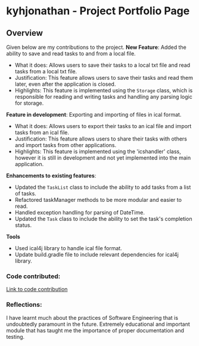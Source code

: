 # kyhjonathan - Project Portfolio Page

## Overview
Given below are my contributions to the project.
**New Feature**: Added the ability to save and read tasks to and from a local file.
* What it does: Allows users to save their tasks to a local txt file and read tasks from a local txt file.
* Justification: This feature allows users to save their tasks and read them later, even after the application is closed.
* Highlights: This feature is implemented using the `Storage` class, which is responsible for reading and writing tasks and handling any parsing logic for storage.

**Feature in development**: Exporting and importing of files in ical format.
* What it does: Allows users to export their tasks to an ical file and import tasks from an ical file.
* Justification: This feature allows users to share their tasks with others and import tasks from other applications.
* Highlights: This feature is implemented using the 'icshandler' class, however it is still in development and not yet implemented into the main application.

**Enhancements to existing features**:
* Updated the `TaskList` class to include the ability to add tasks from a list of tasks.
* Refactored taskManager methods to be more modular and easier to read.
* Handled exception handling for parsing of DateTime.
* Updated the `Task` class to include the ability to set the task's completion status.

**Tools**
* Used ical4j library to handle ical file format.
* Update build.gradle file to include relevant dependencies for ical4j library.

### Code contributed:
[Link to code contribution](https://nus-cs2113-ay2324s2.github.io/tp-dashboard/?search=kyhjonathan&sort=groupTitle&sortWithin=title&timeframe=commit&mergegroup=&groupSelect=groupByRepos&breakdown=true&checkedFileTypes=docs~functional-code~test-code~other&since=2024-02-23&tabOpen=true&tabType=zoom&zA=kyhjonathan&zR=AY2324S2-CS2113-W13-2%2Ftp%5Bmaster%5D&zACS=126.71478873239437&zS=2024-02-23&zFS=w13&zU=2024-04-15&zMG=false&zFTF=commit&zFGS=groupByRepos&zFR=false)

### Reflections:
I have learnt much about the practices of Software Engineering that is undoubtedly paramount in the future.
Extremely educational and important module that has taught me the importance of proper documentation and testing.